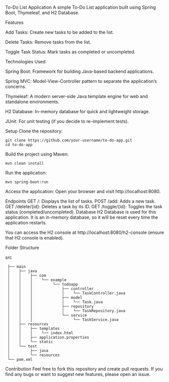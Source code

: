 To-Do List Application
A simple To-Do List application built using Spring Boot, Thymeleaf, and H2 Database.

Features

Add Tasks: Create new tasks to be added to the list.

Delete Tasks: Remove tasks from the list.

Toggle Task Status: Mark tasks as completed or uncompleted.

Technologies Used

Spring Boot: Framework for building Java-based backend applications.

Spring MVC: Model-View-Controller pattern to separate the application’s concerns.

Thymeleaf: A modern server-side Java template engine for web and standalone environments.

H2 Database: In-memory database for quick and lightweight storage.

JUnit: For unit testing (if you decide to re-implement tests).

Setup
Clone the repository:
```
git clone https://github.com/your-username/to-do-app.git
cd to-do-app
```
Build the project using Maven:

```
mvn clean install
```
Run the application:

```
mvn spring-boot:run
```
Access the application:
Open your browser and visit http://localhost:8080.

Endpoints
GET /: Displays the list of tasks.
POST /add: Adds a new task.
GET /delete/{id}: Deletes a task by its ID.
GET /toggle/{id}: Toggles the task status (completed/uncompleted).
Database
H2 Database is used for this application. It is an in-memory database, so it will be reset every time the application restarts.

You can access the H2 console at http://localhost:8080/h2-console (ensure that H2 console is enabled).

Folder Structure

src
```
 ├── main
 │    ├── java
 │    │    ├── com
 │    │    │    └── example
 │    │    │         └── todoapp
 │    │    │             ├── controller
 │    │    │             │    └── TaskController.java
 │    │    │             ├── model
 │    │    │             │    └── Task.java
 │    │    │             ├── repository
 │    │    │             │    └── TaskRepository.java
 │    │    │             └── service
 │    │    │                  └── TaskService.java
 │    ├── resources
 │    │    ├── templates
 │    │    │    └── index.html
 │    │    ├── application.properties
 │    │    └── static
 │    └── test
 │         ├── java
 │         └── resources
 └── pom.xml
```
Contribution
Feel free to fork this repository and create pull requests. If you find any bugs or want to suggest new features, please open an issue.
